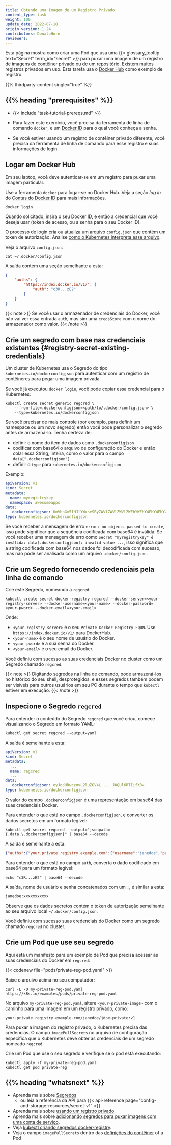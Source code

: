 ```yaml
---
title: Obtendo uma Imagem de um Registro Privado
content_type: task
weight: 100
update_date: 2022-07-18
origin_version: 1.24
contributors: DonatoHorn
reviewers:
---
```


<!-- overview -->

Esta página mostra como criar uma Pod que usa uma 
{{< glossary_tooltip text="Secret" term_id="secret" >}} para puxar uma imagem
de um registro de imagens de contêiner privado ou de um repositório. Existem muitos registros privados em uso. 
Esta tarefa usa o [Docker Hub](https://www.docker.com/products/docker-hub)
como exemplo de registro.

{{% thirdparty-content single="true" %}}

## {{% heading "prerequisites" %}}

* {{< include "task-tutorial-prereqs.md" >}}

* Para fazer este exercício, você precisa da ferramenta de linha de comando `docker`, e um
  [Docker ID](https://docs.docker.com/docker-id/) para o qual você conheça a senha.
* Se você estiver usando um registro de contêiner privado diferente, você precisa da 
ferramenta de linha de comando para esse registro e suas informações de login. 

<!-- steps -->

## Logar em Docker Hub

Em seu laptop, você deve autenticar-se em um registro para puxar uma imagem particular.

Use a ferramenta `docker` para logar-se no Docker Hub. Veja a seção _log in_ do
[Contas do Docker ID](https://docs.docker.com/docker-id/#log-in) para mais informações.

```shell
docker login
```

Quando solicitado, insira o seu Docker ID, e então a credencial que você deseja usar (token de acesso,
ou a senha para o seu Docker ID).

O processo de login cria ou atualiza um arquivo `config.json` que contém um token de autorização. Analise [como o Kubernetes interpreta esse arquivo](/docs/concepts/containers/images#config-json). 

Veja o arquivo `config.json`:

```shell
cat ~/.docker/config.json
```

A saída contém uma seção semelhante a esta:

```json
{
    "auths": {
        "https://index.docker.io/v1/": {
            "auth": "c3R...zE2"
        }
    }
}
```

{{< note >}}
Se você usar o armazenador de credenciais do Docker, você não vai ver essa entrada `auth`, mas sim uma `credsStore` com o nome do armazenador como valor.
{{< /note >}}

## Crie um segredo com base nas credenciais existentes {#registry-secret-existing-credentials}

Um cluster de Kubernetes usa o Segredo do tipo `kubernetes.io/dockerconfigjson` para autenticar com um registro de contêineres
para pegar uma imagem privada.

Se você já executou `docker login`, você pode copiar
essa credencial para o Kubernetes:

```shell
kubectl create secret generic regcred \
    --from-file=.dockerconfigjson=<path/to/.docker/config.json> \
    --type=kubernetes.io/dockerconfigjson
```

Se você precisar de mais controle (por exemplo, para definir um namespace ou um novo
segredo) então você pode personalizar o segredo antes de armazená-lo.
Tenha certeza de:

- definir o nome do item de dados como `.dockerconfigjson`
- codificar com base64 o arquivo de configuração do Docker e então colar essa String, inteira, 
como o valor para o campo `data[".dockerconfigjson"]`
- definir o `type` para `kubernetes.io/dockerconfigjson`

Exemplo:

```yaml
apiVersion: v1
kind: Secret
metadata:
  name: myregistrykey
  namespace: awesomeapps
data:
  .dockerconfigjson: UmVhbGx5IHJlYWxseSByZWVlZWVlZWVlZWFhYWFhYWFhYWFhYWFhYWFhYWFhYWFhYWFhYWxsbGxsbGxsbGxsbGxsbGxsbGxsbGxsbGxsbGxsbGx5eXl5eXl5eXl5eXl5eXl5eXl5eSBsbGxsbGxsbGxsbGxsbG9vb29vb29vb29vb29vb29vb29vb29vb29vb25ubm5ubm5ubm5ubm5ubm5ubm5ubm5ubmdnZ2dnZ2dnZ2dnZ2dnZ2dnZ2cgYXV0aCBrZXlzCg==
type: kubernetes.io/dockerconfigjson
```

Se você receber a mensagem de erro `error: no objects passed to create`, isso pode significar que a sequência codificada com base64 é inválida.
Se você receber uma mensagem de erro como `Secret "myregistrykey" é inválida: data[.dockerconfigjson]: invalid value ...`, isso significa
que a string codificada com base64 nos dados foi decodificada com sucesso, mas não pôde ser analisada como um arquivo `.docker/config.json`.

## Crie um Segredo fornecendo credenciais pela linha de comando

Crie este Segredo, nomeando a `regcred`:

```shell
kubectl create secret docker-registry regcred --docker-server=<your-registry-server> --docker-username=<your-name> --docker-password=<your-pword> --docker-email=<your-email>
```

Onde:

* `<your-registry-server>` é o seu `Private Docker Registry FQDN`.
  Use `https://index.docker.io/v1/` para DockerHub.
* `<your-name>` é o seu nome de usuário do Docker.
* `<your-pword>` é a sua senha do Docker.
* `<your-email>` é o seu email do Docker.

Você definiu com sucesso as suas credenciais Docker no cluster como um Segredo chamado `regcred`.

{{< note >}}
Digitando segredos na linha de comando, pode armazená-los no histórico do seu shell, desprotegidos, e
esses segredos também podem ser visíveis para outros usuários em seu PC durante o tempo que `kubectl` estiver em execução.
{{< /note >}}


## Inspecione o Segredo `regcred`

Para entender o conteúdo do Segredo `regcred` que você criou, comece visualizando o Segredo em formato YAML:

```shell
kubectl get secret regcred --output=yaml
```

A saída é semelhante a esta:

```yaml
apiVersion: v1
kind: Secret
metadata:
  ...
  name: regcred
  ...
data:
  .dockerconfigjson: eyJodHRwczovL2luZGV4L ... J0QUl6RTIifX0=
type: kubernetes.io/dockerconfigjson
```

O valor do campo `.dockerconfigjson` é uma representação em base64 das suas credenciais Docker.

Para entender o que está no campo `.dockerconfigjson`, e converter os dados secretos em um
formato legível:

```shell
kubectl get secret regcred --output="jsonpath={.data.\.dockerconfigjson}" | base64 --decode
```

A saída é semelhante a esta:

```json
{"auths":{"your.private.registry.example.com":{"username":"janedoe","password":"xxxxxxxxxxx","email":"jdoe@example.com","auth":"c3R...zE2"}}}
```

Para entender o que está no campo `auth`, converta o dado codificado em base64 para um formato legível:

```shell
echo "c3R...zE2" | base64 --decode
```

A saída, nome de usuário e senha concatenados com um `:`, é similar a esta:

```none
janedoe:xxxxxxxxxxx
```

Observe que os dados secretos contém o token de autorização semelhante ao seu arquivo local `~/.docker/config.json`.

Você definiu com sucesso suas credenciais do Docker como um segredo chamado `regcred` no cluster.

## Crie um Pod que use seu segredo

Aqui está um manifesto para um exemplo de Pod que precisa acessar as suas credenciais do Docker em `regcred`:

{{< codenew file="pods/private-reg-pod.yaml" >}}

Baixe o arquivo acima no seu computador:

```shell
curl -L -O my-private-reg-pod.yaml https://k8s.io/examples/pods/private-reg-pod.yaml
```

No arquivo `my-private-reg-pod.yaml`, altere `<your-private-image>` com o caminho para uma imagem em um registro privado, como:

```none
your.private.registry.example.com/janedoe/jdoe-private:v1
```

Para puxar a imagem do registro privado, o Kubernetes precisa das credencias.
O campo `imagePullSecrets` no arquivo de configuração especifica que
o Kubernetes deve obter as credenciais de um segredo nomeado `regcred`.

Crie um Pod que use o seu segredo e verifique se o pod está executando:

```shell
kubectl apply -f my-private-reg-pod.yaml
kubectl get pod private-reg
```

## {{% heading "whatsnext" %}}

* Aprenda mais sobre [Segredos](/docs/concepts/configuration/secret/)
  * ou leia a referência da API para {{< api-reference page="config-and-storage-resources/secret-v1" >}}
* Aprenda mais sobre [usando um registro privado](/docs/concepts/containers/images/#using-a-private-registry).
* Aprenda mais sobre [adicionando segredos para puxar imagens com uma conta de serviço](/docs/tasks/configure-pod-container/configure-service-account/#add-imagepullsecrets-to-a-service-account).
* Veja [kubectl criando segredos docker-registry](/docs/reference/generated/kubectl/kubectl-commands/#-em-secret-docker-registry-em-).
* Veja o campo `imagePullSecrets` dentro das [definições do contêiner](/docs/reference/kubernetes-api/workload-resources/pod-v1/#containers) of a Pod
